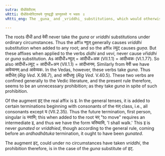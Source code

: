 ```yaml
---
sutra: दीधीवेवीटाम्
vRtti: दीधीवेव्योरिटश्चये गुणवृद्धी प्राप्नुतस्ते न भवतः ॥
vRtti_eng: The _guna_ and _vriddhi_ substitutions, which would otherwise have presented themselves, do not however come, in the place of the vowels of _didhi_ 'to shine,' and _vevi_ 'to go,' and of the augment called इट्.

---
```

The roots दीधी and वेवी never take the _guna_ or _vriddhi_ substitutions under ordinary circumstances. Thus the affix ण्वुल् generally causes _vriddhi_ substitution when added to any root; and so the affix ल्युट् causes _guņa_. But these affixes when applied to the verbs _didhi_ and _vevi_, never cause _vřiddhi_ or _guna_ substitution. As आदीधी+ण्वुल् = आदीधी+अक (VII.1.1) = आदीध्वकः (VI.1.77). So also आदीधी+ल्युट् = आदीधी+अन (VII.1.1) = आदीध्वनम्. Similarly from वेवी we have आवेव्यनम् and आवेव्यकः. In the Vedas, however, these verbs take _guna_. Thus अदीधेत् (_Rig_ _Ved_. X.98.7), and अदीधयुः (_Rig_ _Ved_. V.40.5). These two verbs are confined generally to the Vedic literature, and the present rule therefore, seems to be an unnecessary prohibition; as they take _guna_ in spite of such prohibition.

Of the augment इट् the real affix is इ. In the general tenses, it is added to certain terminations beginning with consonants of the वल् class, i.e., all consonants except य (VII.2.35). Thus the future termination, first person, singular is स्यामि; this when added to the root चर् "to move" requires an intermediate इ, and thus we have the form चरिष्यामि, 'I shall walk.' This इ is never _gunated_ or _vriddhied_, though according to the general rule, coming before an _ardhadhâtuka_ termination, it ought to have been _gunated_.

The augment इट्, could under no circumstances have taken _vriddhi_, the prohibition therefore, is in the case of the _guna_ substitute of इट्.
